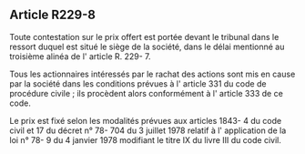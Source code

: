 Article R229-8
----
Toute contestation sur le prix offert est portée devant le tribunal dans le
ressort duquel est situé le siège de la société, dans le délai mentionné au
troisième alinéa de l' article R. 229- 7.

Tous les actionnaires intéressés par le rachat des actions sont mis en cause par
la société dans les conditions prévues à l' article 331 du code de procédure
civile ; ils procèdent alors conformément à l' article 333 de ce code.

Le prix est fixé selon les modalités prévues aux articles 1843- 4 du code civil
et 17 du décret n° 78- 704 du 3 juillet 1978 relatif à l' application de la loi
n° 78- 9 du 4 janvier 1978 modifiant le titre IX du livre III du code civil.
